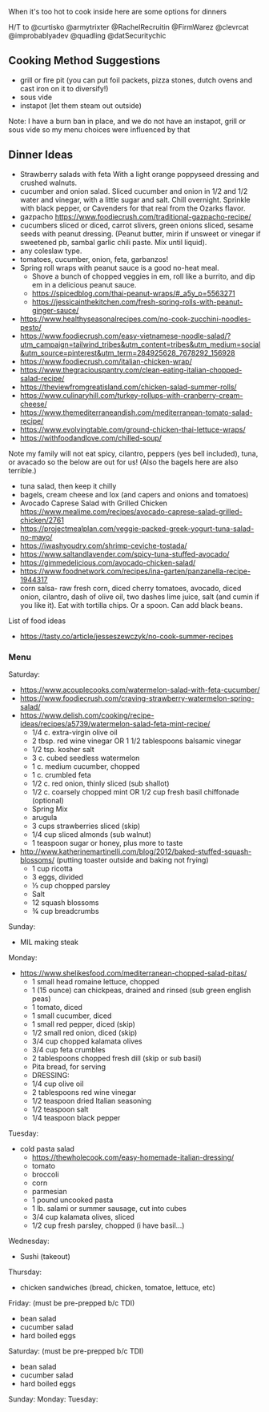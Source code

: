 When it's too hot to cook inside here are some options for dinners

H/T to @curtisko @armytrixter @RachelRecruitin @FirmWarez @clevrcat @improbablyadev @quadling @datSecuritychic

## Cooking Method Suggestions

- grill or fire pit (you can put foil packets, pizza stones, dutch ovens and cast iron on it to diversify!)
- sous vide
- instapot (let them steam out outside)

Note: I have a burn ban in place, and we do not have an instapot, grill or sous vide so my menu choices were influenced by that

## Dinner Ideas

* Strawberry salads with feta With a light orange poppyseed dressing and crushed walnuts.
* cucumber and onion salad. Sliced cucumber and onion in 1/2 and 1/2 water and vinegar, with a little sugar and salt. Chill overnight. Sprinkle with black pepper, or Cavenders for that real from the Ozarks flavor.
* gazpacho https://www.foodiecrush.com/traditional-gazpacho-recipe/
* cucumbers sliced or diced, carrot slivers, green onions sliced, sesame seeds with peanut dressing. (Peanut butter, mirin if unsweet or vinegar if sweetened pb, sambal garlic chili paste. Mix until liquid).
* any coleslaw type.
* tomatoes, cucumber, onion, feta, garbanzos!
* Spring roll wraps with peanut sauce is a good no-heat meal. 
  * Shove a bunch of chopped veggies in em, roll like a burrito, and dip em in a delicious peanut sauce. 
  * https://spicedblog.com/thai-peanut-wraps/#_a5y_p=5563271 
  * https://jessicainthekitchen.com/fresh-spring-rolls-with-peanut-ginger-sauce/
* https://www.healthyseasonalrecipes.com/no-cook-zucchini-noodles-pesto/
* https://www.foodiecrush.com/easy-vietnamese-noodle-salad/?utm_campaign=tailwind_tribes&utm_content=tribes&utm_medium=social&utm_source=pinterest&utm_term=284925628_7678292_156928
* https://www.foodiecrush.com/italian-chicken-wrap/
* https://www.thegraciouspantry.com/clean-eating-italian-chopped-salad-recipe/
* https://theviewfromgreatisland.com/chicken-salad-summer-rolls/
* https://www.culinaryhill.com/turkey-rollups-with-cranberry-cream-cheese/
* https://www.themediterraneandish.com/mediterranean-tomato-salad-recipe/
* https://www.evolvingtable.com/ground-chicken-thai-lettuce-wraps/
* https://withfoodandlove.com/chilled-soup/

Note my family will not eat spicy, cilantro, peppers (yes bell included), tuna, or avacado so the below are out for us! (Also the bagels here are also terrible.)

* tuna salad, then keep it chilly 
* bagels, cream cheese and lox (and capers and onions and tomatoes)
* Avocado Caprese Salad with Grilled Chicken https://www.mealime.com/recipes/avocado-caprese-salad-grilled-chicken/2761
* https://projectmealplan.com/veggie-packed-greek-yogurt-tuna-salad-no-mayo/
* https://iwashyoudry.com/shrimp-ceviche-tostada/
* https://www.saltandlavender.com/spicy-tuna-stuffed-avocado/
* https://gimmedelicious.com/avocado-chicken-salad/
* https://www.foodnetwork.com/recipes/ina-garten/panzanella-recipe-1944317
* corn salsa- raw fresh corn, diced cherry tomatoes, avocado, diced onion, cilantro, dash of olive oil, two dashes lime juice, salt (and cumin if you like it). Eat with tortilla chips. Or a spoon. Can add black beans.

List of food ideas

* https://tasty.co/article/jesseszewczyk/no-cook-summer-recipes

### Menu

Saturday:
* https://www.acouplecooks.com/watermelon-salad-with-feta-cucumber/
* https://www.foodiecrush.com/craving-strawberry-watermelon-spring-salad/
* https://www.delish.com/cooking/recipe-ideas/recipes/a5739/watermelon-salad-feta-mint-recipe/
  * 1/4 c. extra-virgin olive oil
  * 2 tbsp. red wine vinegar OR 1 1/2 tablespoons balsamic vinegar
  * 1/2 tsp. kosher salt
  * 3 c. cubed seedless watermelon
  * 1 c. medium cucumber, chopped
  * 1 c. crumbled feta
  * 1/2 c. red onion, thinly sliced (sub shallot)
  * 1/2 c. coarsely chopped mint OR 1/2 cup fresh basil chiffonade (optional)
  * Spring Mix
  * arugula
  * 3 cups strawberries sliced (skip)
  * 1/4 cup sliced almonds (sub walnut)
  * 1 teaspoon sugar or honey, plus more to taste
* http://www.katherinemartinelli.com/blog/2012/baked-stuffed-squash-blossoms/ (putting toaster outside and baking not frying)
  * 1 cup ricotta
  * 3 eggs, divided
  * ⅓ cup chopped parsley
  * Salt
  * 12 squash blossoms
  * ¾ cup breadcrumbs

Sunday:
* MIL making steak

Monday:
* https://www.shelikesfood.com/mediterranean-chopped-salad-pitas/
  * 1 small head romaine lettuce, chopped
  * 1 (15 ounce) can chickpeas, drained and rinsed (sub green english peas)
  * 1 tomato, diced
  * 1 small cucumber, diced
  * 1 small red pepper, diced (skip)
  * 1/2 small red onion, diced (skip)
  * 3/4 cup chopped kalamata olives
  * 3/4 cup feta crumbles
  * 2 tablespoons chopped fresh dill (skip or sub basil)
  * Pita bread, for serving
  * DRESSING:
  * 1/4 cup olive oil
  * 2 tablespoons red wine vinegar
  * 1/2 teaspoon dried Italian seasoning
  * 1/2 teaspoon salt
  * 1/4 teaspoon black pepper

Tuesday:
* cold pasta salad
  * https://thewholecook.com/easy-homemade-italian-dressing/
  * tomato
  * broccoli
  * corn
  * parmesian
  * 1 pound uncooked pasta
  * 1 lb. salami or summer sausage, cut into cubes
  * 3/4 cup kalamata olives, sliced
  * 1/2 cup fresh parsley, chopped (i have basil...)

Wednesday:
* Sushi (takeout)

Thursday:
* chicken sandwiches (bread, chicken, tomatoe, lettuce, etc)

Friday: (must be pre-prepped b/c TDI)
* bean salad
* cucumber salad
* hard boiled eggs

Saturday: (must be pre-prepped b/c TDI)
* bean salad
* cucumber salad
* hard boiled eggs

Sunday:
Monday:
Tuesday:
